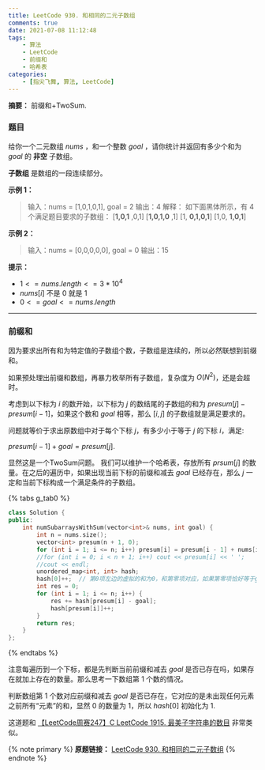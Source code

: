 ```yaml
---
title: LeetCode 930. 和相同的二元子数组
comments: true
date: 2021-07-08 11:12:48
tags:
    - 算法
    - LeetCode 
    - 前缀和
    - 哈希表
categories:
    - [指尖飞舞, 算法, LeetCode]
---
```

__摘要：__
前缀和+TwoSum.
<!-- more -->

### 题目

给你一个二元数组 $nums$ ，和一个整数 $goal$ ，请你统计并返回有多少个和为 $goal$ 的 __非空__ 子数组。

__子数组__ 是数组的一段连续部分。

__示例 1：__

> 输入：nums = [1,0,1,0,1], goal = 2
输出：4
解释：
如下面黑体所示，有 4 个满足题目要求的子数组：
[__1,0,1__ ,0,1]
[__1,0,1,0__ ,1]
[1, __0,1,0,1__]
[1,0, __1,0,1__]

__示例 2：__

> 输入：nums = [0,0,0,0,0], goal = 0
输出：15

__提示：__

+ $1 <= nums.length <= 3 * 10^4$
+ $nums[i]$ 不是 $0$ 就是 $1$
+ $0 <= goal <= nums.length$

___

### 前缀和

因为要求出所有和为特定值的子数组个数，子数组是连续的，所以必然联想到前缀和。

如果预处理出前缀和数组，再暴力枚举所有子数组，复杂度为 $O(N^2)$，还是会超时。

考虑到以下标为 $i$ 的数开始，以下标为 $j$ 的数结尾的子数组的和为 $presum[j] - presum[i - 1]$，如果这个数和 $goal$ 相等，那么 $[i, j]$ 的子数组就是满足要求的。

问题就等价于求出原数组中对于每个下标 $j$，有多少小于等于 $j$ 的下标 $i$，满足:

$presum[i - 1] + goal = presum[j]$.

显然这是一个TwoSum问题。
我们可以维护一个哈希表，存放所有 $prsum[j]$ 的数量。在之后的遍历中，如果出现当前下标的前缀和减去 $goal$ 已经存在，那么 $j$ 一定和当前下标构成一个满足条件的子数组。

{% tabs g_tab0 %}
<!-- tab C++ -->
```c++
class Solution {
public:
    int numSubarraysWithSum(vector<int>& nums, int goal) {
        int n = nums.size();
        vector<int> presum(n + 1, 0);
        for (int i = 1; i <= n; i++) presum[i] = presum[i - 1] + nums[i - 1];
        //for (int i = 0; i < n + 1; i++) cout << presum[i] << ' ';
        //cout << endl;
        unordered_map<int, int> hash;
        hash[0]++;  // 第0项左边的虚拟的和为0，和第零项对应，如果第零项恰好等于goal，那么正好和第零项左边的和匹配
        int res = 0;
        for (int i = 1; i <= n; i++) {
            res += hash[presum[i] - goal];
            hash[presum[i]]++;
        }
        return res;
    }
};
```
<!-- endtab -->
{% endtabs %}

注意每遍历到一个下标，都是先判断当前前缀和减去 $goal$ 是否已存在吗，如果存在就加上存在的数量。那么思考一下数组第 $1$ 个数的情况。

判断数组第 $1$ 个数对应前缀和减去 $goal$ 是否已存在，它对应的是未出现任何元素之前所有“元素”的和，显然 $0$ 的数量为 $1$，所以 $hash[0]$ 初始化为 $1$.

这道题和 [【LeetCode周赛247】C LeetCode 1915. 最美子字符串的数目](https://eetoa.github.io/2021/07/03/【LeetCode周赛247】C-LeetCode-1915-最美子字符串的数目/) 非常类似。


{% note primary %}
__原题链接：__ [LeetCode 930. 和相同的二元子数组](https://leetcode-cn.com/problems/binary-subarrays-with-sum/)
{% endnote %}